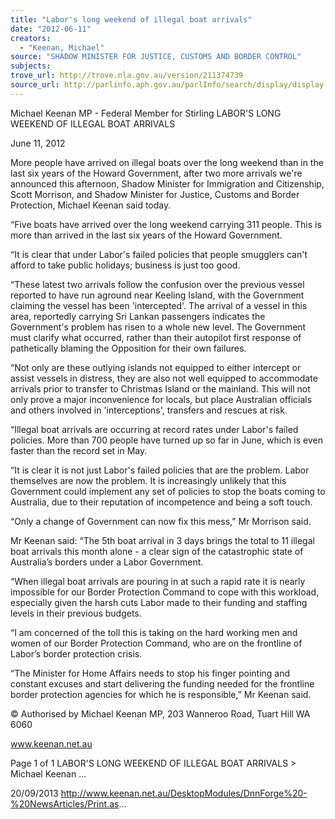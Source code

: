 ```yaml
---
title: "Labor's long weekend of illegal boat arrivals"
date: "2012-06-11"
creators:
  - "Keenan, Michael"
source: "SHADOW MINISTER FOR JUSTICE, CUSTOMS AND BORDER CONTROL"
subjects:
trove_url: http://trove.nla.gov.au/version/211374739
source_url: http://parlinfo.aph.gov.au/parlInfo/search/display/display.w3p;query=Id%3A%22media/pressrel/2736711%22
---
```


 Michael Keenan MP - Federal Member for  Stirling LABOR'S LONG WEEKEND OF ILLEGAL BOAT  ARRIVALS

 June 11, 2012

 More people have arrived on illegal boats over the long weekend than in the last six years of the Howard Government, after two  more arrivals we're announced this afternoon, Shadow Minister for Immigration and Citizenship, Scott Morrison, and Shadow  Minister for Justice, Customs and Border Protection, Michael Keenan said today.

 “Five boats have arrived over the long weekend carrying 311 people. This is more than arrived in the last six years of the Howard  Government. 

 “It is clear that under Labor's failed policies that people smugglers can't afford to take public holidays; business is just too good.

 “These latest two arrivals follow the confusion over the previous vessel reported to have run aground near Keeling Island, with the  Government claiming the vessel has been 'intercepted'.  The arrival of a vessel in this area, reportedly carrying Sri Lankan  passengers indicates the Government's problem has risen to a whole new level.  The Government must clarify what occurred,  rather than their autopilot first response of pathetically blaming the Opposition for their own failures.  

 “Not only are these outlying islands not equipped to either intercept or assist vessels in distress, they are also not well equipped to  accommodate arrivals prior to transfer to Christmas Island or the mainland.  This will not only prove a major inconvenience for  locals, but place Australian officials and others involved in 'interceptions', transfers and rescues at risk.

 “Illegal boat arrivals are occurring at record rates under Labor's failed policies.  More than 700 people have turned up so far in  June, which is even faster than the record set in May.

 “It is clear it is not just Labor's failed policies that are the problem. Labor themselves are now the problem. It is increasingly  unlikely that this Government could implement any set of policies to stop the boats coming to Australia, due to their reputation of  incompetence and being a soft touch. 

 “Only a change of Government can now fix this mess,” Mr Morrison said.

 Mr Keenan said: “The 5th boat arrival in 3 days brings the total to 11 illegal boat arrivals this month alone - a clear sign of the  catastrophic state of Australia’s borders under a Labor Government.

 “When illegal boat arrivals are pouring in at such a rapid rate it is nearly impossible for our Border Protection Command to cope  with this workload, especially given the harsh cuts Labor made to their funding and staffing levels in their previous budgets.

 “I am concerned of the toll this is taking on the hard working men and women of our Border Protection Command, who are on the  frontline of Labor’s border protection crisis.

 “The Minister for Home Affairs needs to stop his finger pointing and constant excuses and start delivering the funding needed for  the frontline border protection agencies for which he is responsible,” Mr Keenan said.

 © Authorised by Michael Keenan MP, 203 Wanneroo Road, Tuart Hill WA 6060

 www.keenan.net.au

 Page 1 of 1 LABOR'S LONG WEEKEND OF ILLEGAL BOAT ARRIVALS > Michael Keenan ...

 20/09/2013 http://www.keenan.net.au/DesktopModules/DnnForge%20-%20NewsArticles/Print.as...

